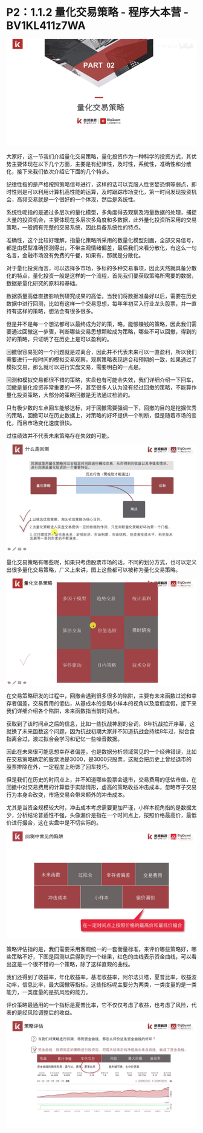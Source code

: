 # P2：1.1.2 量化交易策略 - 程序大本营 - BV1KL411z7WA

![](img/42b6909d19e62ac643f5d20a8e947d03_0.png)

大家好，这一节我们介绍量化交易策略，量化投资作为一种科学的投资方式，其优势主要体现在以下几个方面，主要是有纪律性，及时性，系统性，准确性和分散化，接下来我们依次介绍它下面的几个特点。

纪律性指的是严格按照策略信号进行，这样的话可以克服人性贪婪恐惧等弱点，即时性则是可以利用计算机高性能的运算，及时跟踪市场变化，第一时间发现投资机会，高频交易就是一个很好的一个体现，然后是系统性。

系统性呢指的是通过多层次的量化模型，多角度得去观察及海量数据的处理，捕捉大量的投资机会，主要体现在多层次多角度和多数据，此外量化投资所采用的交易策略，一般拥有完整的交易系统，因此具备系统性的特点。

准确性，这个比较好理解，指量化策略所采用的数量化模型刻画，全部交易信号，都是由模型准确预测得出，不带主观情绪偏差，最后我们来看分散化，有这么一句名言，金融市场没有免费的午餐，如果有，那就是分散化。

对于量化投资而言，可以选择多市场，多标的多种交易事项，因此天然就具备分散化的特点，量化投资一般是这样的一个流程，首先我们要获取策略所需要的数据，数据是量化研究的原料和基础。

数据质量高低直接影响到研究成果的高低，当我们将数据准备好以后，需要在历史数据中进行回测，比如有这样一个交易思想，每年年初买入行业龙头股票，并一直持有这样的策略，想法会有很多很多。

但是并不是每一个想法都可以最终成为好的策，略，能够赚钱的策略，因此我们需要通过回撤这一步骤，判断哪些交易思想颗粒成为策略，哪些不可以回撤，得到的好的策略，只证明了在历史上是可以盈利的。

回撤很容易犯的一个问题就是过离合，因此并不代表未来可以一直盈利，所以我们需要进行一段时间的模拟交易观察，观察策略表现适合和预期的一致，如果通过了模拟交易，那么就可以进行实盘交易，需要明白的一点是。

回测和模拟交易都很不错的策略，实盘也有可能会失效，我们详细介绍一下回车，回撤是量化投资非常重要的一环，甚至很多人认为没有经过回撤的策略，不能算作量化投资策略，大部分的策略回撤是无法通过检验的。

只有极少数的车点回车能够达标，对于回撤需要强调一下，回撤的目的是挖掘优秀的策略，回撤可以在历史数据上，对策略的好坏提供一个判断，但是随着市场的变化，而且市场变化速度很快。

过往绩效并不代表未来策略存在失效的可能。

![](img/42b6909d19e62ac643f5d20a8e947d03_2.png)

量化交易策略有哪些呢，如果只考虑股票市场的话，不同的划分方式，也可以定义出很多量化交易策略，广义上来讲，图上这些都可以被称为量化交易策略。



![](img/42b6909d19e62ac643f5d20a8e947d03_4.png)

在交易策略研发的过程中，回撤会遇到很多很多的陷阱，主要有未来函数过滤和幸存者偏差，交易费用的低估，从基成本的忽略小样本的视角以及度假度假，接下来我们详细介绍各个陷阱，未来函数指当前时间点。

获取到了该时间点之后的信息，比如一些抗战神剧的台词，8年抗战拉开序幕，这就换了未来函数这个问题，因为抗战初期大家并不知道抗战会持续8年过，拟合食指离合过，渡过拟合会学习和记忆一些噪音数据。

因此在未来很可能思想幸存者偏差，也是数据分析领域常见的一个经典错误，比如在交易策略确定的股票池是3000，是3000只股票，这就会把历史上曾经退市的股票排除在外，一定程度上粉饰了回车技巧。

但是我们在历史的时间点上，并不知道哪些股票会退市，交易费用的低估市值，在回撤中对交易费用的计算低于实际情形，虚高的策略收益冲击成本，忽略市子交易行为本身会改变，市场交易会带来额外的冲击成本。

尤其是当资金规模较大时，冲击成本考虑需要更加严谨，小样本视角指的是数据太少，分析结论普适性不强，头像漏价是指在一个时间点上，按照价格最高价，最低价进行撮合，这在实盘中是不切实际的。



![](img/42b6909d19e62ac643f5d20a8e947d03_6.png)

策略评估指的是，我们需要采用客观统一的一套衡量标准，来评价哪些策略好，哪些策略不好，下图是回测以后得到的一个结果，红色的曲线表示资金曲线，可以看出这是一个很不错的一个策略，除了这样直观的曲线。

我们还得到了收益率，年化收益率，基准收益率，阿尔法贝塔，夏普比率，收益波动率，信息比率，最大回撤等指标，这些指标呢主要分为两类，一类度量的是一类能力，一类度量的是抗风险的能力。

评价策略最通用的一个指标是夏普比率，它不仅仅考虑了收益，也考虑了风险，代表的是经风险调整后的收益。

![](img/42b6909d19e62ac643f5d20a8e947d03_8.png)